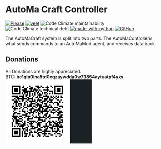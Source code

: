 # AutoMa Craft Controller
[![Please](https://img.shields.io/static/v1?label=Donate&message=steam&color=lightgrey&style=for-the-badge)](https://steamcommunity.com/tradeoffer/new/?partner=999098564&token=8Qq9r6_0)
[![yeet](https://img.shields.io/static/v1?label=TRELLO&message=HERE&color=green&style=for-the-badge)](https://trello.com/b/29UigpGP/automacontroller)
![Code Climate maintainability](https://img.shields.io/codeclimate/maintainability-percentage/3top1a/AutoMaController?style=for-the-badge)
![Code Climate technical debt](https://img.shields.io/codeclimate/tech-debt/3top1a/AutoMaController?style=for-the-badge)
[![made-with-python](http://ForTheBadge.com/images/badges/made-with-python.svg)](https://www.python.org/)
[![GitHub](https://img.shields.io/github/license/3top1a/AutoMaController?color=critical&style=for-the-badge)](https://github.com/3top1a/AutoMaController/blob/master/LICENSE)

The AutoMaCraft system is split into two parts.
The AutoMaControlleris what sends commands to an AutoMaMod agent, and receives data back.

## Donations
All Donations are highly appreciated.<br>
BTC: <b>bc1qlp0lna5td0cqzaywdda0w73864aytuatpf4yxs</b> <br>
![btc](https://github.com/3top1a/AutoMaController/blob/master/qrcode.png)

